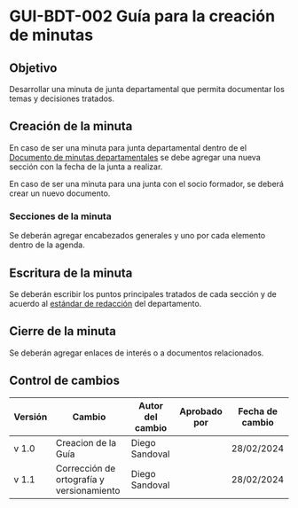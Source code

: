# GUI-BDT-002 Guía para la creación de minutas

## Objetivo

Desarrollar una minuta de junta departamental que permita documentar los temas y decisiones tratados.

## Creación de la minuta

En caso de ser una minuta para junta departamental dentro de el [Documento de minutas departamentales](https://docs.google.com/document/d/1_WjhZCruXaudQRf0D56X0oacWRfliKoPoq-vEWokLpE/edit?usp=sharing) se debe agregar una nueva sección con la fecha de la junta a realizar.

En caso de ser una minuta para una junta con el socio formador, se deberá crear un nuevo documento.

### Secciones de la minuta

Se deberán agregar encabezados generales y uno por cada elemento dentro de la agenda.

## Escritura de la minuta

Se deberán escribir los puntos principales tratados de cada sección y de acuerdo al [estándar de redacción](https://github.com/Black-Dot-2024/docs/wiki/EST%E2%80%90BDT%E2%80%90001-Redacci%C3%B3n-para-Documentos) del departamento.

## Cierre de la minuta

Se deberán agregar enlaces de interés o a documentos relacionados.

## Control de cambios

| Versión | Cambio                   | Autor del cambio | Aprobado por | Fecha de cambio |
| ------- | ------------------------ | ---------------- | ------------ | --------------- |
| v 1.0   | Creacion de la Guía      | Diego Sandoval   |              | 28/02/2024      |
| v 1.1   | Corrección de ortografía y versionamiento | Diego Sandoval   |              | 28/02/2024      |
